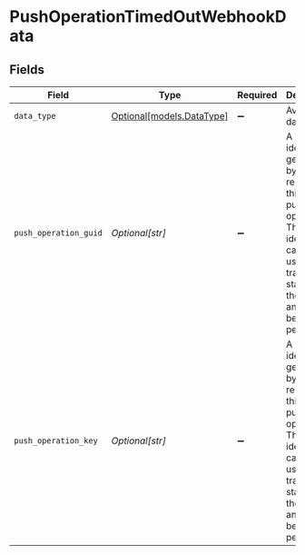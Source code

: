 # PushOperationTimedOutWebhookData


## Fields

| Field                                                                                                                                                                 | Type                                                                                                                                                                  | Required                                                                                                                                                              | Description                                                                                                                                                           | Example                                                                                                                                                               |
| --------------------------------------------------------------------------------------------------------------------------------------------------------------------- | --------------------------------------------------------------------------------------------------------------------------------------------------------------------- | --------------------------------------------------------------------------------------------------------------------------------------------------------------------- | --------------------------------------------------------------------------------------------------------------------------------------------------------------------- | --------------------------------------------------------------------------------------------------------------------------------------------------------------------- |
| `data_type`                                                                                                                                                           | [Optional[models.DataType]](../models/datatype.md)                                                                                                                    | :heavy_minus_sign:                                                                                                                                                    | Available data types                                                                                                                                                  | invoices                                                                                                                                                              |
| `push_operation_guid`                                                                                                                                                 | *Optional[str]*                                                                                                                                                       | :heavy_minus_sign:                                                                                                                                                    | A unique identifier generated by Codat to represent this single push operation. This identifier can be used to track the status of the push, and should be persisted. |                                                                                                                                                                       |
| `push_operation_key`                                                                                                                                                  | *Optional[str]*                                                                                                                                                       | :heavy_minus_sign:                                                                                                                                                    | A unique identifier generated by Codat to represent this single push operation. This identifier can be used to track the status of the push, and should be persisted. |                                                                                                                                                                       |